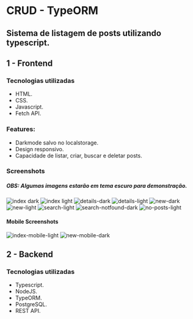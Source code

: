 # **CRUD - TypeORM**
## Sistema de listagem de posts utilizando typescript.

## **1 - Frontend**
### Tecnologias utilizadas
* HTML.
* CSS.
* Javascript.
* Fetch API.
### Features:
* Darkmode salvo no localstorage.
* Design responsivo.
* Capacidade de listar, criar, buscar e deletar posts.
### Screenshots
##### OBS: Algumas imagens estarão em tema escuro para demonstração.
![index dark](https://user-images.githubusercontent.com/49623348/99154767-00c5ab80-2691-11eb-9080-e11e5d1d5263.png)
![index light](https://user-images.githubusercontent.com/49623348/99154768-015e4200-2691-11eb-983f-6eefdffdda9a.png)
![details-dark](https://user-images.githubusercontent.com/49623348/99154765-002d1500-2691-11eb-8495-050eb236a9ce.png)
![details-light](https://user-images.githubusercontent.com/49623348/99154766-00c5ab80-2691-11eb-8297-b31e0c54e580.png)
![new-dark](https://user-images.githubusercontent.com/49623348/99154770-01f6d880-2691-11eb-8b78-10093e86db43.png)
![new-light](https://user-images.githubusercontent.com/49623348/99154771-01f6d880-2691-11eb-82ec-274695919375.png)
![search-light](https://user-images.githubusercontent.com/49623348/99154774-028f6f00-2691-11eb-8ca2-7ef1e5b0c554.png)
![search-notfound-dark](https://user-images.githubusercontent.com/49623348/99154775-03280580-2691-11eb-8dcb-5b3364960cb2.png)
![no-posts-light](https://user-images.githubusercontent.com/49623348/99154773-028f6f00-2691-11eb-85ee-a88be6692863.png)

#### Mobile Screenshots
![index-mobile-light](https://user-images.githubusercontent.com/49623348/99154769-015e4200-2691-11eb-88ad-c40e5954d106.png)
![new-mobile-dark](https://user-images.githubusercontent.com/49623348/99154772-01f6d880-2691-11eb-818e-5b07d470580e.png)

## **2 - Backend**
### Tecnologias utilizadas
* Typescript.
* NodeJS.
* TypeORM.
* PostgreSQL.
* REST API.
